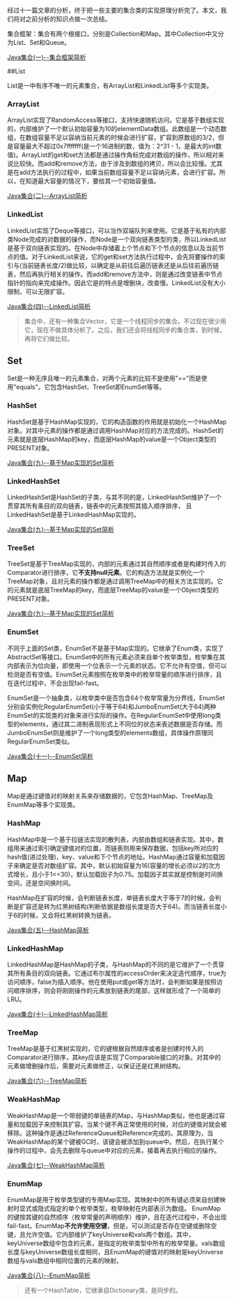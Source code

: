 经过十一篇文章的分析，终于把一些主要的集合类的实现原理分析完了。本文，我们将对之前分析的知识点做一次总结。

集合框架：集合有两个根接口，分别是Collection和Map。其中Collection中又分为List、Set和Queue。

[Java集合(一)--集合框架简析](https://www.jianshu.com/p/ce5983d2de7c)

##List

List是一中有序不唯一的元素集合，有ArrayList和LinkedList等多个实现类。

### ArrayList

ArrayList实现了RandomAccess等接口，支持快速随机访问。它是基于数组实现的，内部维护了一个默认初始容量为10的elementData数组。此数组是一个动态数组，在数组容量不足以容纳当前元素的时候会进行扩容，扩容到原数组的3/2，但是容量最大不超过0x7fffffff(是一个16进制的数，值为：2^31 - 1，是最大的int数值)。ArrayList的get和set方法都是通过操作角标完成对数组的操作，所以相对来说比较快。而add和remove方法，由于涉及到数组的拷贝，所以会比较慢。尤其是在add方法执行的过程中，如果当前数组容量不足以容纳元素，会进行扩容。所以，在知道最大容量的情况下，要给其一个初始容量值。

[Java集合(二)--ArrayList简析](https://www.jianshu.com/p/96aedb58d14c)

###  LinkedList

LinkedList实现了Deque等接口，可以当作双端队列来使用。它是基于私有的内部类Node完成的对数据的操作，而Node是一个双向链表类型的类，所以LinkedList是基于双向链表实现的。在Node中存储着上个节点和下个节点的信息以及当前节点的值。对于LinkedList来说，它的get和set方法执行过程中，会先将要操作的索引与(当前链表长度/2)做比较，以确定是从前往后遍历链表还是从后往前遍历链表，然后再执行相关的操作。而add和remove方法中，则是通过改变链表中节点指针的指向来完成操作。因此它是的特点是增删块，改查慢。LinkedList没有大小限制，可以无限扩容。

[Java集合(四)--LinkedList简析](https://www.jianshu.com/p/647d88f058ad)

>集合中，还有一种集合Vector，它是一个线程同步的集合。不过现在很少用它，现在不做具体分析了。之后，我们还会将线程同步的集合类，到时候，再将它们做比较。

##  Set

Set是一种无序且唯一的元素集合，对两个元素的比较不是使用"=="而是使用"equals"。它包含HashSet、TreeSet即EnumSet等等。

### HashSet

HashSet是基于HashMap实现的，它的构造函数的作用就是初始化一个HashMap对象。对其中元素的操作都是通过调用HashMap对应的方法完成的。HashSet的元素就是底层HashMap的key，而底层HashMap的value是一个Object类型的PRESENT对象。

[Java集合(九)--基于Map实现的Set简析](https://www.jianshu.com/p/ac4ad8eb9e8d)

### LinkedHashSet

LinkedHashSet是HashSet的子类，与其不同的是，LinkedHashSet维护了一个贯穿其所有条目的双向链表，链表中的元素按照其插入顺序排序，
且LinkedHashSet是基于LinkedHashMap实现的。

[Java集合(九)--基于Map实现的Set简析](https://www.jianshu.com/p/ac4ad8eb9e8d)

### TreeSet

TreeSet是基于TreeMap实现的，内部的元素通过其自然顺序或者是构建时传入的Comparator进行排序，它**不支持null元素**。它的构造方法就是实例化一个TreeMap对象，且对元素的操作都是通过调用TreeMap中的相关方法实现的。它的元素就是底层TreeMap的key，而底层TreeMap的value是一个Object类型的PRESENT对象。

[Java集合(九)--基于Map实现的Set简析](https://www.jianshu.com/p/ac4ad8eb9e8d)

### EnumSet

不同于上面的Set类，EnumSet不是基于Map实现的。它继承了Enum类，实现了AbstractSet等接口。EnumSet中的所有元素必须来自单个枚举类型，枚举集在其内部表示为位向量，即使用一个位表示一个元素的状态。它不允许有空值，但可以检测是否有空值。EnumSet元素按照在枚举类中的枚举常量的顺序进行排序，且在迭代过程中，不会出现fail-fast。

EnumSet是一个抽象类，以枚举类中是否包含64个枚举常量为分界线，EnumSet分别会实例化RegularEnumSet(小于等于64)和JumboEnumSet(大于64)两种EnumSet的实现类的对象来进行实际的操作。在RegularEnumSet中使用long类型的elements，通过其二进制表现形式上不同位的状态来表述数据是否存储。而JumboEnumSet则是维护了一个long类型的elements数组，具体操作原理同RegularEnumSet类似。

[Java集合(十一)--EnumSet简析](https://www.jianshu.com/p/3ea356ada37e)

## Map

Map是通过键值对的映射关系来存储数据的，它包含HashMap、TreeMap及EnumMap等多个实现类。

### HashMap

HashMap中是一个基于拉链法实现的散列表，内部由数组和链表实现。其中，数组用来通过索引确定键值对的位置，而链表则用来保存数据，包括key所对应的hash值(进过处理)，key、value和下个节点的地址。HashMap通过容量和加载因子来确定是否对数组扩容。其中，默认初始容量为16(容量的增长必须以2的次方式增长，且小于1<<30)，默认加载因子为0.75。加载因子其实就是控制是时间换空间，还是空间换时间。

HashMap在扩容的时候，会判断链表长度，单链表长度大于等于7的时候，会判断是扩容还是转为红黑树结构(判断依据是数组长度是否大于64)。而当链表长度小于6的时候，又会将红黑树转换为链表。

[Java集合(五)--HashMap简析](https://www.jianshu.com/p/1f16198a6285)

### LinkedHashMap

LinkedHashMap是HashMap的子类，与HashMap的不同的是它维护了一个贯穿其所有条目的双向链表。它通过布尔属性的accessOrder来决定迭代顺序，true为访问顺序，false为插入顺序。他在使用put或get等方法时，会判断如果是按照访问顺序排序，则会将刚刚操作的元素放到链表的尾部，这样就形成了一个简单的LRU。

[Java集合(十)--LinkedHashMap简析](https://www.jianshu.com/p/f7bb30e20af2)

### TreeMap

TreeMap是基于红黑树实现的，它的键根据自然顺序或者是创建时传入的Comparator进行排序，其key应该是实现了Comparable接口的对象。对其中的元素做增删操作后，需要对元素做修正，以保证还是红黑树结构。

[Java集合(六)--TreeMap简析](https://www.jianshu.com/p/30c6eb6d212b)

### WeakHashMap

WeakHashMap是一个带弱键的单链表的Map，与HashMap类似，他也是通过容量和加载因子来控制其扩容。当某个键不再正常使用的时候，对应的键值对就会被移除。这种操作是通过ReferenceQueue和Reference完成的。其原理为，当WeakHashMap的某个键被GC时，该键会被添加到queue中。然后，在执行某个操作的过程中，会先去删除与queue中对应的元素，接着再去执行相应的操作。

[Java集合(七)--WeakHashMap简析](https://www.jianshu.com/p/a9c9efe35097)

### EnumMap

EnumMap是用于枚举类型键的专用Map实现。其映射中的所有键必须来自创建映射时显式或隐式指定的单个枚举类型，枚举映射在内部表示为数组。 EnumMap的键按其键的自然顺序（枚举常量的声明顺序）维护，且在迭代过程中，不会出现fail-fast。EnumMap**不允许使用空键**，但是，可以测试是否存在空键或删除空键，且允许空值。它内部维护了keyUniverse和vals两个数组。其中，keyUniverse数组中包含的元素，是指定的枚举类型中所有的枚举常量。vals数组长度与keyUniverse数组长度相同，且EnumMap的键值对的映射是keyUniverse数组与vals数组中相同位置的元素的映射。

[Java集合(八)--EnumMap简析](https://www.jianshu.com/p/9e52982e8551)

>还有一个HashTable，它继承自Dictionary类，是同步的。

